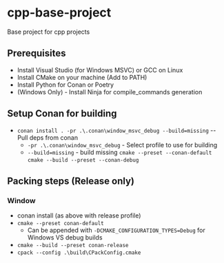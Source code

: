 # cpp-base-project

Base project for cpp projects

## Prerequisites

* Install Visual Studio (for Windows MSVC) or GCC on Linux
* Install CMake on your machine (Add to PATH)
* Install Python for Conan or Poetry
* (Windows Only) - Install Ninja for compile_commands generation

## Setup Conan for building
* `conan install . -pr .\.conan\window_msvc_debug --build=missing` -- Pull deps from conan
   * `-pr .\.conan\window_msvc_debug` - Select profile to use for building
   * `--build=missing` - build missing
`cmake --preset --conan-default`
`cmake --build --preset --conan-debug`


## Packing steps (Release only)
### Window
* conan install (as above with release profile)
* `cmake --preset conan-default`
   * Can be appended with `-DCMAKE_CONFIGURATION_TYPES=Debug` for Windows VS debug builds
* `cmake --build --preset conan-release`
* `cpack --config .\build\CPackConfig.cmake`
